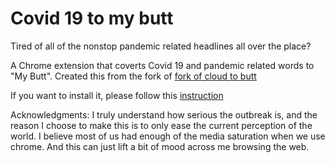 Covid 19 to my butt
=============

Tired of all of the nonstop pandemic related headlines all over the place?

A Chrome extension that coverts Covid 19 and pandemic related words to "My Butt".
Created this from the fork of [fork of cloud to butt](https://github.com/panicsteve/cloud-to-butt)

If you want to install it, please follow this [instruction](https://stackoverflow.com/questions/9931906/crx-file-install-in-chrome)


Acknowledgments: I truly understand how serious the outbreak is, and the reason I choose to make this is to only ease the current perception of the world. I believe most of us had enough of the media saturation when we use chrome. And this can just lift a bit of mood across me browsing the web.